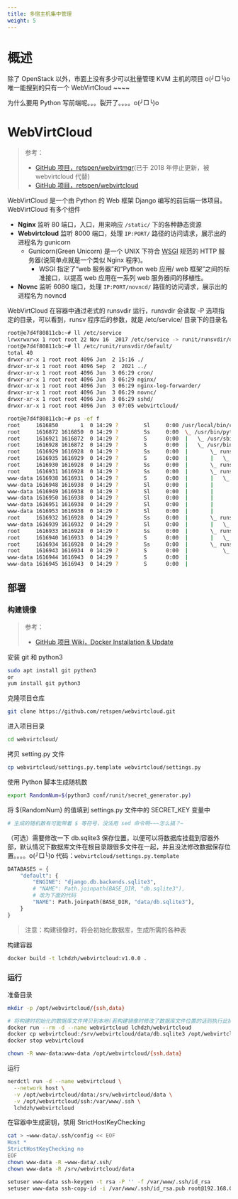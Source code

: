 ```yaml
---
title: 多宿主机集中管理
weight: 5
---
```


# 概述

除了 OpenStack 以外，市面上没有多少可以批量管理 KVM 主机的项目 o(╯□╰)o 唯一能搜到的只有一个 WebVirtCloud ~~~~

为什么要用 Python 写前端呢。。。裂开了。。。。o(╯□╰)o

# WebVirtCloud

> 参考：
> - [GitHub 项目，retspen/webvirtmgr](https://github.com/retspen/webvirtmgr)(已于 2018 年停止更新，被 webvirtcloud 代替)
> - [GitHub 项目，retspen/webvirtcloud](https://github.com/retspen/webvirtcloud)

WebVirtCloud 是一个由 Python 的 Web 框架 Django 编写的前后端一体项目。
WebVirtCloud 有多个组件

- **Nginx** 监听 80 端口，入口，用来响应 `/static/` 下的各种静态资源
- **Webvirtcloud** 监听 8000 端口，处理 `IP:PORT/` 路径的访问请求，展示出的进程名为 gunicorn
  - Gunicorn(Green Unicorn) 是一个 UNIX 下符合 [WSGI](https://en.wikipedia.org/wiki/Web_Server_Gateway_Interface) 规范的 HTTP 服务器(说简单点就是一个类似 Nginx 程序)。
    - WSGI 指定了“web 服务器”和“Python web 应用/ web 框架”之间的标准接口，以提高 web 应用在一系列 web 服务器间的移植性。
- **Novnc** 监听 6080 端口，处理 `IP:PORT/novncd/` 路径的访问请求，展示出的进程名为 novncd

WebVirtCloud 在容器中通过老式的 runsvdir 运行，runsvdir 会读取 -P 选项指定的目录，可以看到，runsv 程序后的参数，就是 /etc/service/ 目录下的目录名

```bash
root@e7d4f80811cb:~# ll /etc/service
lrwxrwxrwx 1 root root 22 Nov 16  2017 /etc/service -> runit/runsvdir/default/
root@e7d4f80811cb:~# ll /etc/runit/runsvdir/default/
total 40
drwxr-xr-x 1 root root 4096 Jun  2 15:16 ./
drwxr-xr-x 1 root root 4096 Sep  2  2021 ../
drwxr-xr-x 1 root root 4096 Jun  3 06:29 cron/
drwxr-xr-x 1 root root 4096 Jun  3 06:29 nginx/
drwxr-xr-x 1 root root 4096 Jun  3 06:29 nginx-log-forwarder/
drwxr-xr-x 1 root root 4096 Jun  3 06:29 novnc/
drwxr-xr-x 1 root root 4096 Jun  3 06:29 sshd/
drwxr-xr-x 1 root root 4096 Jun  3 07:05 webvirtcloud/

root@e7d4f80811cb:~# ps -ef f
root     1616850       1  0 14:29 ?        Sl     0:00 /usr/local/bin/containerd-shim-runc-v2 -namespace moby -id e7d4f80811cb5aaeec2cbc132a5995dac13ae4c25d21528d421d9d5c1481b36f -address /run/containerd/containerd.sock
root     1616872 1616850  0 14:29 ?        Ss     0:00  \_ /usr/bin/python3 -u /sbin/my_init
root     1616921 1616872  0 14:29 ?        S      0:00  |   \_ /usr/sbin/syslog-ng --pidfile /var/run/syslog-ng.pid -F --no-caps
root     1616928 1616872  0 14:29 ?        S      0:00  |   \_ /usr/bin/runsvdir -P /etc/service
root     1616929 1616928  0 14:29 ?        Ss     0:00  |       \_ runsv cron
root     1616935 1616929  0 14:29 ?        S      0:00  |       |   \_ /usr/sbin/cron -f
root     1616930 1616928  0 14:29 ?        Ss     0:00  |       \_ runsv sshd
root     1616931 1616928  0 14:29 ?        Ss     0:00  |       \_ runsv webvirtcloud
www-data 1616938 1616931  0 14:29 ?        S      0:00  |       |   \_ /srv/webvirtcloud/venv/bin/python3 /srv/webvirtcloud/venv/bin/gunicorn webvirtcloud.wsgi:application -c /srv/webvirtcloud/gunicorn.conf.py
www-data 1616948 1616938  0 14:29 ?        Sl     0:00  |       |       \_ /srv/webvirtcloud/venv/bin/python3 /srv/webvirtcloud/venv/bin/gunicorn webvirtcloud.wsgi:application -c /srv/webvirtcloud/gunicorn.conf.py
www-data 1616949 1616938  0 14:29 ?        Sl     0:00  |       |       \_ /srv/webvirtcloud/venv/bin/python3 /srv/webvirtcloud/venv/bin/gunicorn webvirtcloud.wsgi:application -c /srv/webvirtcloud/gunicorn.conf.py
www-data 1616950 1616938  0 14:29 ?        Sl     0:00  |       |       \_ /srv/webvirtcloud/venv/bin/python3 /srv/webvirtcloud/venv/bin/gunicorn webvirtcloud.wsgi:application -c /srv/webvirtcloud/gunicorn.conf.py
www-data 1616951 1616938  0 14:29 ?        Sl     0:00  |       |       \_ /srv/webvirtcloud/venv/bin/python3 /srv/webvirtcloud/venv/bin/gunicorn webvirtcloud.wsgi:application -c /srv/webvirtcloud/gunicorn.conf.py
www-data 1616953 1616938  0 14:29 ?        Sl     0:00  |       |       \_ /srv/webvirtcloud/venv/bin/python3 /srv/webvirtcloud/venv/bin/gunicorn webvirtcloud.wsgi:application -c /srv/webvirtcloud/gunicorn.conf.py
root     1616932 1616928  0 14:29 ?        Ss     0:00  |       \_ runsv novnc
www-data 1616939 1616932  0 14:29 ?        Sl     0:00  |       |   \_ /srv/webvirtcloud/venv/bin/python3 /srv/webvirtcloud/console/novncd
root     1616933 1616928  0 14:29 ?        Ss     0:00  |       \_ runsv nginx-log-forwarder
root     1616940 1616933  0 14:29 ?        S      0:00  |       |   \_ tail -F /var/log/nginx/error.log
root     1616934 1616928  0 14:29 ?        Ss     0:00  |       \_ runsv nginx
root     1616943 1616934  0 14:29 ?        S      0:00  |           \_ nginx: master process /usr/sbin/nginx
www-data 1616944 1616943  0 14:29 ?        S      0:00  |               \_ nginx: worker process
www-data 1616945 1616943  0 14:29 ?        S      0:00  |               \_ nginx: worker process
```

## 部署

### 构建镜像

> 参考：
> 
> - [GitHub 项目 Wiki，Docker Installation & Update](https://github.com/retspen/webvirtcloud/wiki/Docker-Installation-&-Update)

安装 git 和 python3

```bash
sudo apt install git python3
or
yum install git python3
```

克隆项目仓库

```bash
git clone https://github.com/retspen/webvirtcloud.git
```

进入项目目录

```bash
cd webvirtcloud/
```

拷贝 setting.py 文件

```bash
cp webvirtcloud/settings.py.template webvirtcloud/settings.py
```

使用 Python 脚本生成随机数

```bash
export RandomNum=$(python3 conf/runit/secret_generator.py)
```

将 ${RandomNum} 的值填到 settings.py 文件中的 SECRET_KEY 变量中

```bash
# 生成的随机数有可能带着 $ 等符号，没法用 sed 命令啊~~~怎么搞？~
```

（可选）需要修改一下 db.sqlite3 保存位置，以便可以将数据库挂载到容器外部，默认情况下数据库文件在根目录跟很多文件在一起，并且没法修改数据保存位置。。。。o(╯□╰)o
代码：`webvirtcloud/settings.py.template`

```python
DATABASES = {
    "default": {
        "ENGINE": "django.db.backends.sqlite3",
        # "NAME": Path.joinpath(BASE_DIR, "db.sqlite3"),
        # 改为下面的代码
        "NAME": Path.joinpath(BASE_DIR, "data/db.sqlite3"),
    }
}
```

> 注意：构建镜像时，将会初始化数据库，生成所需的各种表

构建容器

```bash
docker build -t lchdzh/webvirtcloud:v1.0.0 .
```

### 运行

准备目录

```bash
mkdir -p /opt/webvirtcloud/{ssh,data}

# 将构建时初始化的数据库文件拷贝到本地(若构建镜像时修改了数据库文件位置的话则执行此操作)
docker run --rm -d --name webvirtcloud lchdzh/webvirtcloud
docker cp webvirtcloud:/srv/webvirtcloud/data/db.sqlite3 /opt/webvirtcloud/data/
docker stop webvirtcloud

chown -R www-data:www-data /opt/webvirtcloud/{ssh,data}
```

运行

```bash
nerdctl run -d --name webvirtcloud \
  --network host \
  -v /opt/webvirtcloud/data:/srv/webvirtcloud/data \
  -v /opt/webvirtcloud/ssh:/var/www/.ssh \
  lchdzh/webvirtcloud
```

在容器中生成密钥，禁用 StrictHostKeyChecking

```bash
cat > ~www-data/.ssh/config << EOF
Host *
StrictHostKeyChecking no
EOF
chown www-data -R ~www-data/.ssh/
chown www-data -R /srv/webvirtcloud/data

setuser www-data ssh-keygen -t rsa -P '' -f /var/www/.ssh/id_rsa
setuser www-data ssh-copy-id -i /var/www/.ssh/id_rsa.pub root@192.168.0.10
```
